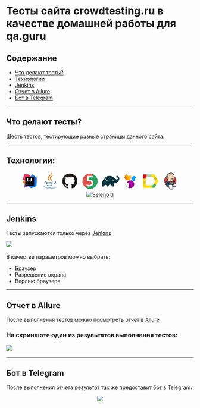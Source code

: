 # Тесты сайта crowdtesting.ru в качестве домашней работы для qa.guru

## Содержание

* <a href="#tests">Что делают тесты?</a>
* <a href="#tools">Технологии</a>
* <a href="#jenkins">Jenkins</a>
* <a href="#allure">Отчет в Allure</a>
* <a href="#telegramBot">Бот в Telegram</a>

---
<a id="tests"></a>
## <a name="Что делают тесты?">**Что делают тесты?**</a>

Шесть тестов, тестирующие разные страницы данного сайта.

---
<a id="tools"></a>
## <a name="Технологии:">**Технологии:**</a>

<p align="center">  
<a href="https://www.jetbrains.com/idea/"><img src="img/icons/Intelij_IDEA.svg" width="50" height="50"  alt="IDEA"/></a>  
<a href="https://www.java.com/"><img src="img/icons/Java.svg" width="50" height="50"  alt="Java"/></a>  
<a href="https://github.com/"><img src="img/icons/Github.svg" width="50" height="50"  alt="Github"/></a>  
<a href="https://junit.org/junit5/"><img src="img/icons/JUnit5.svg" width="50" height="50"  alt="JUnit 5"/></a>  
<a href="https://gradle.org/"><img src="img/icons/Gradle.svg" width="50" height="50"  alt="Gradle"/></a>  
<a href="https://selenide.org/"><img src="img/icons/Selenide.svg" width="50" height="50"  alt="Selenide"/></a>  
<a href="https://allurereport.org/"><img src="img/icons/Allure.svg" width="50" height="50"  alt="Allure"/></a>  
<a href="https://www.jenkins.io/"><img src="img/icons/Jenkins.svg" width="50" height="50"  alt="Jenkins"/></a>  
<a href="https://aerokube.com/selenoid/"><img src="img/iconso/Selenoid.svg" width="50" height="50"  alt="Selenoid"/></a>  
</p>

---
<a id="jenkins"></a>
## <a name="Jenkins">**Jenkins**</a>

Тесты запускаются только через [Jenkins](https://jenkins.autotests.cloud/job/qa_homework_14_jenkins_crowdtesting_project/)  

<img src="images/Jenkins.png" width="900">

В качестве параметров можно выбрать:  
- Браузер
- Разрешение экрана
- Версию браузера

---

<a id="allure"></a>
## <a name="Отчет в Allure">**Отчет в Allure**</a>

После выполнения тестов можно посмотреть отчет в [Allure](https://jenkins.autotests.cloud/job/qa_homework_14_jenkins_crowdtesting_project/allure/)
### На скриншоте один из результатов выполнения тестов:

<img src="images/AllureReport.png" width="900">

---

<a id="telegramBot"></a>
## <a name="Бот в Telegram">**Бот в Telegram**</a>

После выполнения отчета результат так же предоставит бот в Telegram:
<p align="center">
    <img src="images/TelegramBot.png">
</p>
